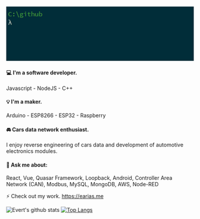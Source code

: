 ![hello](https://github.com/evert-arias/evert-arias/blob/master/hello.gif)

#### :computer: I'm a software developer.

Javascript - NodeJS - C++

#### 💡 I'm a maker.

Arduino - ESP8266 - ESP32 - Raspberry 

#### 🚘 Cars data network enthusiast.

I enjoy reverse engineering of cars data and development of automotive electronics modules.

#### 💬 Ask me about:

React, Vue, Quasar Framework, Loopback, Android, Controller Area Network (CAN), Modbus, MySQL, MongoDB, AWS, Node-RED

⚡ Check out my work. https://earias.me

![Evert's github stats](https://github-readme-stats.vercel.app/api?username=evert-arias&show_icons=true&count_private=true&hide_rank=true)
[![Top Langs](https://github-readme-stats.vercel.app/api/top-langs/?username=evert-arias)](https://github.com/evert-arias/evert-arias)
